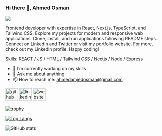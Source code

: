 ### Hi there 👋, Ahmed Osman
![](https://media.licdn.com/dms/image/D4D16AQH0FChln1qKyQ/profile-displaybackgroundimage-shrink_350_1400/0/1702675359918?e=1707955200&v=beta&t=q3QxnK_aDmujoKhm-vmvsy4428bnqSKY4hkg8UfdjlM)

Frontend developer with expertise in React, Next.js, TypeScript, and Tailwind CSS. Explore my projects for modern and responsive web applications. Clone, install, and run applications following README steps. Connect on LinkedIn and Twitter or visit my portfolio website. For more, check out my LinkedIn profile. Happy coding! 

Skills:  REACT / JS / HTML / Tailwind CSS / Nextjs / Node / Express

- 🔭 I’m currently working on my skills 
- 💬 Ask me about anything 
- 📫 How to reach me: ahmedamjedosman@gmail.com 


[<img src='https://cdn.jsdelivr.net/npm/simple-icons@3.0.1/icons/github.svg' alt='github' height='40'>](https://github.com/ahmed27037)  [<img src='https://cdn.jsdelivr.net/npm/simple-icons@3.0.1/icons/linkedin.svg' alt='linkedin' height='40'>](https://www.linkedin.com/in/ahmed-osman2005/)  [<img src='https://cdn.jsdelivr.net/npm/simple-icons@3.0.1/icons/icloud.svg' alt='website' height='40'>](https://portfolio-ahmeds-projects-4e2b796d.vercel.app/)  

[![trophy](https://github-profile-trophy.vercel.app/?username=ahmed27037)](https://github.com/ryo-ma/github-profile-trophy)

[![Top Langs](https://github-readme-stats.vercel.app/api/top-langs/?username=ahmed27037)](https://github.com/anuraghazra/github-readme-stats)

![GitHub stats](https://github-readme-stats.vercel.app/api?username=ahmed27037&show_icons=true)  

